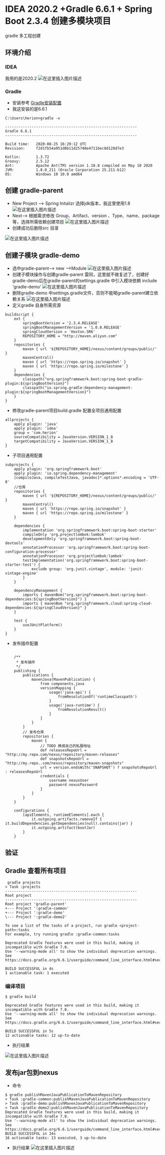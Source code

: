 # IDEA 2020.2 +Gradle 6.6.1 + Spring Boot 2.3.4 创建多模块项目
gradle 多工程创建

##  环境介绍

### IDEA
我用的是2020.2
![在这里插入图片描述](https://img-blog.csdnimg.cn/20200928125010686.png?x-oss-process=image/watermark,type_ZmFuZ3poZW5naGVpdGk,shadow_10,text_aHR0cHM6Ly9ibG9nLmNzZG4ubmV0L3poNDUyNjQ3NDU3,size_16,color_FFFFFF,t_70#pic_center)

### Gradle
-  安装参考 [Gradle安装配置](https://blog.csdn.net/zh452647457/article/details/108753607)
- 我这安装的是6.6.1

```
C:\Users\herion>gradle -v

------------------------------------------------------------
Gradle 6.6.1
------------------------------------------------------------

Build time:   2020-08-25 16:29:12 UTC
Revision:     f2d1fb54a951d8b11d25748e4711bec8d128d7e3

Kotlin:       1.3.72
Groovy:       2.5.12
Ant:          Apache Ant(TM) version 1.10.8 compiled on May 10 2020
JVM:          1.8.0_211 (Oracle Corporation 25.211-b12)
OS:           Windows 10 10.0 amd64
```

## 创建 gradle-parent
- New Project --> Spring Initalizr 选择jdk版本，我这里使用1.8
![在这里插入图片描述](https://img-blog.csdnimg.cn/20200928101706286.png?x-oss-process=image/watermark,type_ZmFuZ3poZW5naGVpdGk,shadow_10,text_aHR0cHM6Ly9ibG9nLmNzZG4ubmV0L3poNDUyNjQ3NDU3,size_16,color_FFFFFF,t_70#pic_center)
-  Next--> 根据需求修改 Group、Artifact、version 、Type、name、package 等，选择所需依赖创建项目
![在这里插入图片描述](https://img-blog.csdnimg.cn/20200928101938930.png?x-oss-process=image/watermark,type_ZmFuZ3poZW5naGVpdGk,shadow_10,text_aHR0cHM6Ly9ibG9nLmNzZG4ubmV0L3poNDUyNjQ3NDU3,size_16,color_FFFFFF,t_70#pic_center)
- 创建成功后删除src 目录

![在这里插入图片描述](https://img-blog.csdnimg.cn/20200928102652409.png?x-oss-process=image/watermark,type_ZmFuZ3poZW5naGVpdGk,shadow_10,text_aHR0cHM6Ly9ibG9nLmNzZG4ubmV0L3poNDUyNjQ3NDU3,size_16,color_FFFFFF,t_70#pic_center)

## 创建子模块 gradle-demo
- 选中gradle-parent--> new -->Module
![在这里插入图片描述](https://img-blog.csdnimg.cn/2020092810292164.png?x-oss-process=image/watermark,type_ZmFuZ3poZW5naGVpdGk,shadow_10,text_aHR0cHM6Ly9ibG9nLmNzZG4ubmV0L3poNDUyNjQ3NDU3,size_16,color_FFFFFF,t_70#pic_center)
 - 创建子模块操作与创建gradle-parent 雷同，这里就不做复述了，创建好gradle-demo后在gradle-parent的settings.gradle 中引入模块依赖 include 'gradle-demo'
 ![在这里插入图片描述](https://img-blog.csdnimg.cn/20200928103451432.png?x-oss-process=image/watermark,type_ZmFuZ3poZW5naGVpdGk,shadow_10,text_aHR0cHM6Ly9ibG9nLmNzZG4ubmV0L3poNDUyNjQ3NDU3,size_16,color_FFFFFF,t_70#pic_center)
- 删除gradle-demo 中settings.gradle文件，否则不能喝gradle-parent建立依赖关系
 ![在这里插入图片描述](https://img-blog.csdnimg.cn/20200928103717188.png?x-oss-process=image/watermark,type_ZmFuZ3poZW5naGVpdGk,shadow_10,text_aHR0cHM6Ly9ibG9nLmNzZG4ubmV0L3poNDUyNjQ3NDU3,size_16,color_FFFFFF,t_70#pic_center)
- 定义gradle 自身所需资源

```
buildscript {
    ext {
        springBootVersion = '2.3.4.RELEASE'
        springBootManagementVersion = '1.0.8.RELEASE'
        springCloudVersion = 'Hoxton.SR6'
        REPOSITORY_HOME = "http://maven.aliyun.com"
    }
    repositories {
        maven { url '${REPOSITORY_HOME}/nexus/content/groups/public/' }
        mavenCentral()
        maven { url 'https://repo.spring.io/snapshot' }
        maven { url 'https://repo.spring.io/milestone' }
    }
    dependencies {
        classpath("org.springframework.boot:spring-boot-gradle-plugin:${springBootVersion}")
        classpath("io.spring.gradle:dependency-management-plugin:${springBootManagementVersion}")
    }
}
```

- 修改gradle-parent项目build.gradle 配置全项目通用配置

```
allprojects {
    apply plugin: 'java'
    apply plugin: 'idea'
    group = 'com.herion'
    sourceCompatibility = JavaVersion.VERSION_1_8
    targetCompatibility = JavaVersion.VERSION_1_8
}
```

- 子项目通用配置

```
subprojects {
    apply plugin: 'org.springframework.boot'
    apply plugin: 'io.spring.dependency-management'
    [compileJava, compileTestJava, javadoc]*.options*.encoding = 'UTF-8'
    //仓库
    repositories {
        maven { url '${REPOSITORY_HOME}/nexus/content/groups/public/' }
        mavenCentral()
        maven { url 'https://repo.spring.io/snapshot' }
        maven { url 'https://repo.spring.io/milestone' }
    }

    dependencies {
        implementation 'org.springframework.boot:spring-boot-starter'
        compileOnly 'org.projectlombok:lombok'
        developmentOnly 'org.springframework.boot:spring-boot-devtools'
        annotationProcessor 'org.springframework.boot:spring-boot-configuration-processor'
        annotationProcessor 'org.projectlombok:lombok'
        testImplementation('org.springframework.boot:spring-boot-starter-test') {
            exclude group: 'org.junit.vintage', module: 'junit-vintage-engine'
        }
    }

    dependencyManagement {
        imports { mavenBom("org.springframework.boot:spring-boot-dependencies:${springBootVersion}") }
        imports { mavenBom "org.springframework.cloud:spring-cloud-dependencies:${springCloudVersion}" }
    }

    test {
        useJUnitPlatform()
    }
}
```
- 发布插件配置

```

    /**
     * 发布插件
     */
    publishing {
        publications {
            mavenJava(MavenPublication) {
                from components.java
                versionMapping {
                    usage('java-api') {
                        fromResolutionOf('runtimeClasspath')
                    }
                    usage('java-runtime') {
                        fromResolutionResult()
                    }
                }
            }
        }
        // 发布仓库
        repositories {
            maven {
                // TODO 换成自己的私服地址
                def releasesRepoUrl = "http://my.repo.com/nexus/repository/maven-releases"
                def snapshotsRepoUrl = "http://my.repo..com/nexus/repository/maven-snapshots"
                url = version.endsWith('SNAPSHOT') ? snapshotsRepoUrl : releasesRepoUrl
                credentials {
                    username nexusUser
                    password nexusPassword
                }
            }
        }
    }

    configurations {
        [apiElements, runtimeElements].each {
            it.outgoing.artifacts.removeIf { it.buildDependencies.getDependencies(null).contains(jar) }
            it.outgoing.artifact(bootJar)
        }
    }

```
## 验证
## Gradle 查看所有项目

```
 gradle projects
> Task :projects
------------------------------------------------------------
Root project
------------------------------------------------------------
Root project 'gradle-parent'
+--- Project ':gradle-common'
+--- Project ':gradle-demo'
\--- Project ':gradle-demo2'

To see a list of the tasks of a project, run gradle <project-path>:tasks
For example, try running gradle :gradle-common:tasks

Deprecated Gradle features were used in this build, making it incompatible with Gradle 7.0.
Use '--warning-mode all' to show the individual deprecation warnings.
See https://docs.gradle.org/6.6.1/userguide/command_line_interface.html#sec:command_line_warnings

BUILD SUCCESSFUL in 4s
1 actionable task: 1 executed
```
### 编译项目

```
$ gradle build

Deprecated Gradle features were used in this build, making it incompatible with Gradle 7.0.
Use '--warning-mode all' to show the individual deprecation warnings.
See https://docs.gradle.org/6.6.1/userguide/command_line_interface.html#sec:command_line_warnings

BUILD SUCCESSFUL in 5s
12 actionable tasks: 12 up-to-date
```
 -  执行结果

![在这里插入图片描述](https://img-blog.csdnimg.cn/20200929142705542.png?x-oss-process=image/watermark,type_ZmFuZ3poZW5naGVpdGk,shadow_10,text_aHR0cHM6Ly9ibG9nLmNzZG4ubmV0L3poNDUyNjQ3NDU3,size_16,color_FFFFFF,t_70#pic_center)


## 发布jar包到nexus
- 命令
```
$ gradle publishMavenJavaPublicationToMavenRepository
> Task :gradle-common:publishMavenJavaPublicationToMavenRepository
> Task :gradle-demo:publishMavenJavaPublicationToMavenRepository
> Task :gradle-demo2:publishMavenJavaPublicationToMavenRepository
Deprecated Gradle features were used in this build, making it incompatible with Gradle 7.0.
Use '--warning-mode all' to show the individual deprecation warnings.
See https://docs.gradle.org/6.6.1/userguide/command_line_interface.html#sec:command_line_warnings
BUILD SUCCESSFUL in 24s
16 actionable tasks: 13 executed, 3 up-to-date

```
- 执行结果
![在这里插入图片描述](https://img-blog.csdnimg.cn/2020092914281642.png?x-oss-process=image/watermark,type_ZmFuZ3poZW5naGVpdGk,shadow_10,text_aHR0cHM6Ly9ibG9nLmNzZG4ubmV0L3poNDUyNjQ3NDU3,size_16,color_FFFFFF,t_70#pic_center)
